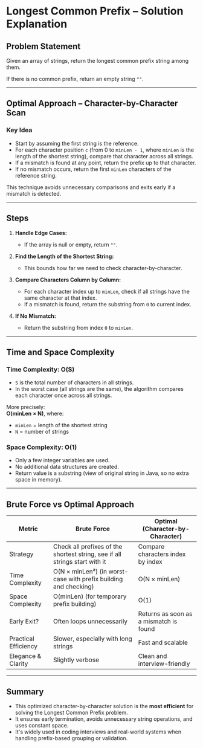 # Longest Common Prefix – Solution Explanation

## Problem Statement

Given an array of strings, return the longest common prefix string among them.

If there is no common prefix, return an empty string `""`.

---

## Optimal Approach – Character-by-Character Scan

### Key Idea

- Start by assuming the first string is the reference.
- For each character position `c` (from 0 to `minLen - 1`, where `minLen` is the length of the shortest string), compare that character across all strings.
- If a mismatch is found at any point, return the prefix up to that character.
- If no mismatch occurs, return the first `minLen` characters of the reference string.

This technique avoids unnecessary comparisons and exits early if a mismatch is detected.

---

## Steps

1. **Handle Edge Cases:**
    - If the array is null or empty, return `""`.

2. **Find the Length of the Shortest String:**
    - This bounds how far we need to check character-by-character.

3. **Compare Characters Column by Column:**
    - For each character index up to `minLen`, check if all strings have the same character at that index.
    - If a mismatch is found, return the substring from `0` to current index.

4. **If No Mismatch:**
    - Return the substring from index `0` to `minLen`.

---

## Time and Space Complexity

### Time Complexity: O(S)

- `S` is the total number of characters in all strings.
- In the worst case (all strings are the same), the algorithm compares each character once across all strings.

More precisely:  
**O(minLen × N)**, where:
- `minLen` = length of the shortest string
- `N` = number of strings

### Space Complexity: O(1)

- Only a few integer variables are used.
- No additional data structures are created.
- Return value is a substring (view of original string in Java, so no extra space in memory).

---

## Brute Force vs Optimal Approach

| Metric               | Brute Force                                                                 | Optimal (Character-by-Character)       |
|----------------------|-----------------------------------------------------------------------------|----------------------------------------|
| Strategy             | Check all prefixes of the shortest string, see if all strings start with it | Compare characters index by index      |
| Time Complexity      | O(N × minLen²) (in worst-case with prefix building and checking)            | O(N × minLen)                          |
| Space Complexity     | O(minLen) (for temporary prefix building)                                   | O(1)                                   |
| Early Exit?          | Often loops unnecessarily                                                   | Returns as soon as a mismatch is found |
| Practical Efficiency | Slower, especially with long strings                                        | Fast and scalable                      |
| Elegance & Clarity   | Slightly verbose                                                            | Clean and interview-friendly           |

---

## Summary

- This optimized character-by-character solution is the **most efficient** for solving the Longest Common Prefix problem.
- It ensures early termination, avoids unnecessary string operations, and uses constant space.
- It's widely used in coding interviews and real-world systems when handling prefix-based grouping or validation.
